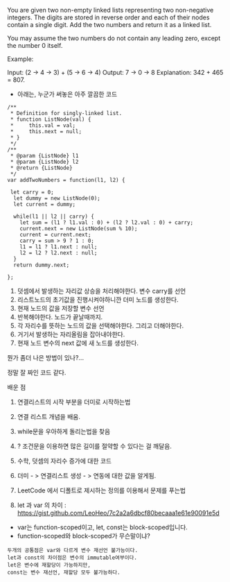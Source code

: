 
You are given two non-empty linked lists representing two non-negative integers. The digits are stored in reverse order and each of their nodes contain a single digit. Add the two numbers and return it as a linked list.

You may assume the two numbers do not contain any leading zero, except the number 0 itself.

Example:

Input: (2 -> 4 -> 3) + (5 -> 6 -> 4)
Output: 7 -> 0 -> 8
Explanation: 342 + 465 = 807.


* 아래는, 누군가 써놓은 아주 깔끔한 코드
~~~
/**
 * Definition for singly-linked list.
 * function ListNode(val) {
 *     this.val = val;
 *     this.next = null;
 * }
 */
/**
 * @param {ListNode} l1
 * @param {ListNode} l2
 * @return {ListNode}
 */
var addTwoNumbers = function(l1, l2) {

 let carry = 0;
  let dummy = new ListNode(0);
  let current = dummy;

  while(l1 || l2 || carry) {
    let sum = (l1 ? l1.val : 0) + (l2 ? l2.val : 0) + carry;
    current.next = new ListNode(sum % 10);
    current = current.next;
    carry = sum > 9 ? 1 : 0;
    l1 = l1 ? l1.next : null;
    l2 = l2 ? l2.next : null;
  }
  return dummy.next;

};
~~~

1. 덧셈에서 발생하는 자리값 상승을 처리해야한다.
변수 carry를 선언
2. 리스트노드의 초기값을 진행시켜야하니깐 더미 노드를 생성한다.
3. 현재 노드의 값을 저장할 변수 선언
4. 반복해야한다. 노드가 끝날때까지.
5. 각 자리수를 뜻하는 노드의 값을 선택해야한다. 그리고 더해야한다.
6. 거기서 발생하는 자리올림을 잡아내야한다.
7. 현재 노드 변수의 next 값에 새 노드를 생성한다.

뭔가 좀더 나은 방법이 있나?...

정말 잘 짜인 코드 같다.

배운 점
1. 연결리스트의 시작 부분을 더미로 시작하는법
2. 연결 리스트 개념을 배움.
3. while문을 우아하게 돌리는법을 찾음
4.  ? 조건문을 이용하면 많은 길이를 절약할 수 있다는 걸 깨달음.
5. 수학, 덧셈의 자리수 증가에 대한 코드
6. 더미 - > 연결리스트 생성 - > 연동에 대한 값을 알게됨.
7. LeetCode 에서 디폴트로 제시하는 정의를 이용해서 문제를 푸는법

8. let 과 var 의 차이 : https://gist.github.com/LeoHeo/7c2a2a6dbcf80becaaa1e61e90091e5d
* var는 function-scoped이고, let, const는 block-scoped입니다.
* function-scoped와 block-scoped가 무슨말이냐?
~~~
두개의 공통점은 var와 다르게 변수 재선언 불가능이다.
let과 const의 차이점은 변수의 immutable여부이다.
let은 변수에 재할당이 가능하지만,
const는 변수 재선언, 재할당 모두 불가능하다.
~~~
